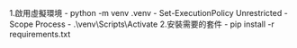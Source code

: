 1.啟用虛擬環境
    - python -m venv .venv
    - Set-ExecutionPolicy Unrestricted -Scope Process 
    - .\venv\Scripts\Activate
2.安裝需要的套件
    - pip install -r requirements.txt
